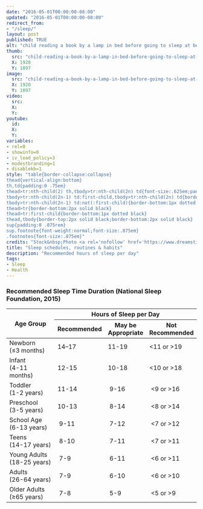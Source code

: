 ```yaml
---
date: "2016-05-01T00:00:00-08:00"
updated: "2016-05-01T00:00:00-08:00"
redirect_from:
- "/sleep/"
layout: post
published: TRUE
alt: "child reading a book by a lamp in bed before going to sleep at bedtime"
thumb:
  src: "child-reading-a-book-by-a-lamp-in-bed-before-going-to-sleep-at-bedtime.jpg"
  X: 1920
  Y: 1097
image:
  src: "child-reading-a-book-by-a-lamp-in-bed-before-going-to-sleep-at-bedtime.jpg"
  X: 1920
  Y: 1097
video:
  src:
  X:
  Y:
youtube:
  id:
  X:
  Y:
variables:
- rel=0
- showinfo=0
- iv_load_policy=3
- modestbranding=1
- disablekb=1
style: "table{border-collapse:collapse}
thead{vertical-align:bottom}
th,td{padding:0 .75em}
thead>tr:nth-child(2) th,tbody>tr:nth-child(2n) td{font-size:.625em;padding:.325em 0.25rem .325em}
tbody>tr:nth-child(2n-1) td:first-child,tbody>tr:nth-child(2n) td{border-bottom:1px solid black}
tbody>tr:nth-child(2n-1) td:not(:first-child){border-bottom:1px dotted black}
thead>tr{border-bottom:2px solid black}
thead>tr:first-child{border-bottom:1px dotted black}
thead,tbody{border-top:2px solid black;border-bottom:2px solid black}
sup{padding:0 .075rem}
sup.footnote{font-weight:normal;font-size:.875em}
.footnotes{font-size:.875em}"
credits: "Stock&nbsp;Photo <a rel='nofollow' href='https://www.dreamstime.com/stock-photo-preteen-handsome-boy-read-book-lamp-sleep-image58081725' target='_blank'>&copy;</a>&nbsp;Ulianna19970"
title: "Sleep schedules, routines & habits"
description: "Recommended hours of sleep per day"
tags:
- Sleep
- Health
---
```

<h3>Recommended Sleep Time Duration (National Sleep Foundation, 2015)</h3>
<table class="center">
	<thead>
		<tr>
			<th rowspan="2">Age Group</th>
			<th colspan="3">Hours of Sleep per Day</th>
		</tr>
		<tr>
			<th>Recommended</th>
			<th>May be<br>Appropriate</th>
			<th>Not<br>Recommended</th>
		</tr>
	</thead>
	<tbody>
		<tr>
			<td>Newborn<br><span>(&le;3 months)</span></td>
			<td>14–17</td>
			<td>11-19</td>
			<td>&lt;11 or &gt;19</td>
		</tr>
		<tr>
			<td>Infant<br><span>(4-11 months)</span></td>
			<td>12-15</td>
			<td>10-18</td>
			<td>&lt;10 or &gt;18</td>
		</tr>
		<tr>
			<td>Toddler<br><span>(1-2 years)</span></td>
			<td>11-14</td>
			<td>&nbsp;9-16</td>
			<td>&nbsp;&lt;9 or &gt;16</td>
		</tr>
		<tr>
			<td>Preschool<br><span>(3-5 years)</span></td>
			<td>10-13</td>
			<td>&nbsp;8-14</td>
			<td>&nbsp;&lt;8 or &gt;14</td>
		</tr>
		<tr>
			<td>School Age<br><span>(6-13 years)</span></td>
			<td>&nbsp;9-11</td>
			<td>&nbsp;7-12</td>
			<td>&nbsp;&lt;7 or &gt;12</td>
		</tr>
		<tr>
			<td>Teens<br><span>(14-17 years)</span></td>
			<td>&nbsp;8-10</td>
			<td>&nbsp;7-11</td>
			<td>&nbsp;&lt;7 or &gt;11</td>
		</tr>
		<tr>
			<td>Young Adults<br><span>(18-25 years)</span></td>
			<td>&nbsp;7-9&nbsp;</td>
			<td>&nbsp;6-11</td>
			<td>&nbsp;&lt;6 or &gt;11</td>
		</tr>
		<tr>
			<td>Adults<br><span>(26-64 years)</span></td>
			<td>&nbsp;7-9&nbsp;</td>
			<td>&nbsp;6-10</td>
			<td>&nbsp;&lt;6 or &gt;10</td>
		</tr>
		<tr>
			<td>Older Adults<br><span>(&ge;65 years)</span></td>
			<td>&nbsp;7-8&nbsp;</td>
			<td>&nbsp;5-9&nbsp;</td>
			<td>&nbsp;&lt;5 or &gt;9&nbsp;</td>
		</tr>
	</tbody>
</table>